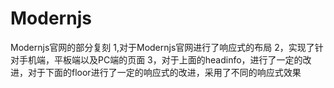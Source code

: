 # Modernjs
Modernjs官网的部分复刻
1,对于Modernjs官网进行了响应式的布局
2，实现了针对手机端，平板端以及PC端的页面
3，对于上面的headinfo，进行了一定的改进，对于下面的floor进行了一定的响应式的改进，采用了不同的响应式效果
